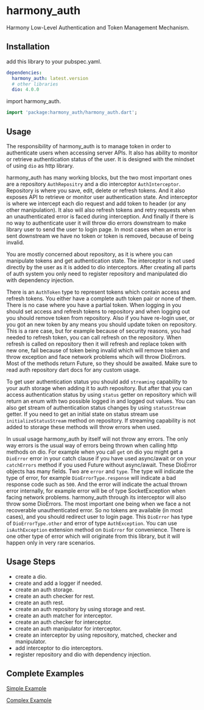 # harmony_auth

Harmony Low-Level Authentication and Token Management Mechanism.

## Installation

add this library to your pubspec.yaml.

```yaml
dependencies:
  harmony_auth: latest.version
  # other libraries
  dio: 4.0.0
```

import harmony_auth.

```dart
import 'package:harmony_auth/harmony_auth.dart';
```

## Usage

The responsibility of harmony_auth is to manage token in order to authenticate users when accessing server APIs. It also
has ability to monitor or retrieve authentication status of the user. It is designed with the mindset of using `dio` as
http library.

harmony_auth has many working blocks, but the two most important ones are a repository `AuthRepositry` and a dio
interceptor `AuthInterceptor`. Repository is where you save, edit, delete or refresh tokens. And it also exposes API to
retrieve or monitor user authentication state. And interceptor is where we intercept each dio request and add token to
header (or any other manipulation). It also will also refresh tokens and retry requests when an unauthenticated error is
faced during interception. And finally if there is no way to authenticate user it will throw dio errors downstream to
make library user to send the user to login page. In most cases when an error is sent downstream we have no token or
token is removed, because of being invalid.

You are mostly concerned about repository, as it is where you can manipulate tokens and get authentication state. The
interceptor is not used directly by the user as it is added to dio interceptors. After creating all parts of auth system
you only need to register repository and manipulated dio with dependency injection.

There is an `AuthToken` type to represent tokens which contain access and refresh tokens. You either have a complete
auth token pair or none of them. There is no case where you have a partial token. When logging in you should set access
and refresh tokens to repository and when logging out you should remove token from repository. Also if you have re-login
user, or you got an new token by any means you should update token on repository. This is a rare case, but for example
because of security reasons, you had needed to refresh token, you can call refresh on the repository. When refresh is
called on repository then it will refresh and replace token with new one, fail because of token being invalid which will
remove token and throw exception and face network problems whcih will throw DioErrors. Most of the methods return
Future, so they should be awaited. Make sure to read auth repository dart docs for any custom usage.

To get user authentication status you should add `streaming` capability to your auth storage when adding it to auth
repository. But after that you can access authentication status by using `status` getter on repository which will return
an enum with two possible logged in and logged out values. You can also get stream of authentication status changes by
using `statusStream` getter. If you need to get an initial state on status stream use `initializeStatusStream`
method on repository. If streaming capability is not added to storage these methods will throw errors when used.

In usual usage harmony_auth by itself will not throw any errors. The only way errors is the usual way of errors being
thrown when calling http methods on dio. For example when you call `get` on dio you might get a `DioError` error in your
catch clause if you have used async/await or on your `catchErrors` method if you used Future without async/await. These
DioError objects has many fields. Two are `error` and `type`. The type will indicate the type of error, for
example `DioErrorType.response` will indicate a bad response code such as `500`. And the error will indicate the actual
thrown error internally, for example error will be of type SocketException when facing network problems. harmony_auth
through its interceptor will also throw some DioErrors. The most important one being when we face a not recoverable
unauthenticated error. So no tokens are available (in most cases), and you should redirect user to login page.
This `DioError` has type of `DioErrorType.other` and error of type `AuthException`. You can use `isAuthException`
extension method on `DioError` for convenience. There is one other type of error which will originate from this library,
but it will happen only in very rare scenarios.

## Usage Steps

- create a dio.
- create and add a logger if needed.
- create an auth storage.
- create an auth checker for rest.
- create an auth rest.
- create an auth repository by using storage and rest.
- create an auth matcher for interceptor.
- create an auth checker for interceptor.
- create an auth manipulator for interceptor.
- create an interceptor by using repository, matched, checker and manipulator.
- add interceptor to dio interceptors.
- register repository and dio with dependency injection.

## Complete Examples

[Simple Example](guide/simple.dart)

[Complex Example](guide/complex.dart)
